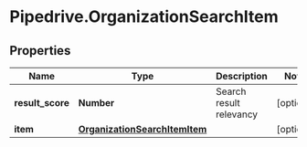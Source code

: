 # Pipedrive.OrganizationSearchItem

## Properties

Name | Type | Description | Notes
------------ | ------------- | ------------- | -------------
**result_score** | **Number** | Search result relevancy | [optional] 
**item** | [**OrganizationSearchItemItem**](OrganizationSearchItemItem.md) |  | [optional] 


